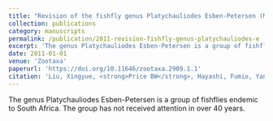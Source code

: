 ```yaml
---
title: "Revision of the fishfly genus Platychauliodes Esben-Petersen (Megaloptera: Corydalidae) endemic to South Africa"
collection: publications
category: manuscripts
permalink: /publication/2011-revision-fishfly-genus-platychauliodes-e
excerpt: 'The genus Platychauliodes Esben-Petersen is a group of fishflies endemic to South Africa.'
date: 2011-01-01
venue: 'Zootaxa'
paperurl: 'https://doi.org/10.11646/zootaxa.2909.1.1'
citation: 'Liu, Xingyue, <strong>Price BW</strong>, Hayashi, Fumio, Yang, Ding (2011). &quot;Revision of the fishfly genus Platychauliodes Esben-Petersen (Megaloptera: Corydalidae) endemic to South Africa.&quot; <i>Zootaxa</i> 2909(1).'
---
```


The genus Platychauliodes Esben-Petersen is a group of fishflies endemic to South Africa.  The group has not received attention in over 40 years.
